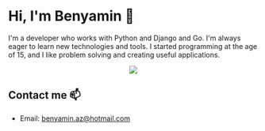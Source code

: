 # Hi, I'm Benyamin 👋

I'm a developer who works with Python and Django and Go. I'm always eager to learn new technologies and tools. I started programming at the age of 15, and I like problem solving and creating useful applications. 

<p align="center">
  <a href="https://skillicons.dev">
    <img src="https://skillicons.dev/icons?i=py,django,go,mint,postgres,mysql,redis,vscode,git,github,html,css" />
  </a>
</p>

## Contact me 📫

- Email: benyamin.az@hotmail.com
